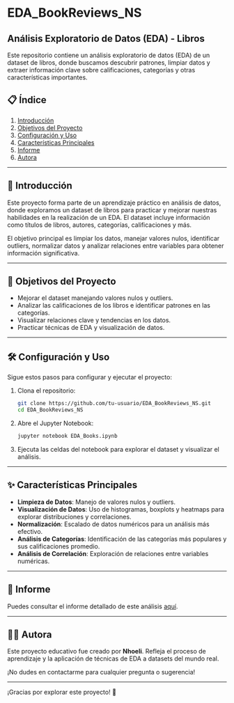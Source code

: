 # EDA_BookReviews_NS
## Análisis Exploratorio de Datos (EDA) - Libros

Este repositorio contiene un análisis exploratorio de datos (EDA) de un dataset de libros, donde buscamos descubrir patrones, limpiar datos y extraer información clave sobre calificaciones, categorías y otras características importantes.

## 📋 Índice

1. [Introducción](#introducción)
2. [Objetivos del Proyecto](#objetivos-del-proyecto)
3. [Configuración y Uso](#configuración-y-uso)
4. [Características Principales](#características-principales)
5. [Informe](#informe)
6. [Autora](#autora)

---

## 🧐 Introducción

Este proyecto forma parte de un aprendizaje práctico en análisis de datos, donde exploramos un dataset de libros para practicar y mejorar nuestras habilidades en la realización de un EDA. El dataset incluye información como títulos de libros, autores, categorías, calificaciones y más.

El objetivo principal es limpiar los datos, manejar valores nulos, identificar outliers, normalizar datos y analizar relaciones entre variables para obtener información significativa.

---

## 🎯 Objetivos del Proyecto

- Mejorar el dataset manejando valores nulos y outliers.
- Analizar las calificaciones de los libros e identificar patrones en las categorías.
- Visualizar relaciones clave y tendencias en los datos.
- Practicar técnicas de EDA y visualización de datos.

---

## 🛠️ Configuración y Uso

Sigue estos pasos para configurar y ejecutar el proyecto:

1. Clona el repositorio:
   ```bash
   git clone https://github.com/tu-usuario/EDA_BookReviews_NS.git
   cd EDA_BookReviews_NS
   ```

2. Abre el Jupyter Notebook:
   ```bash
   jupyter notebook EDA_Books.ipynb
   ```

3. Ejecuta las celdas del notebook para explorar el dataset y visualizar el análisis.

---

## ✨ Características Principales

- **Limpieza de Datos**: Manejo de valores nulos y outliers.
- **Visualización de Datos**: Uso de histogramas, boxplots y heatmaps para explorar distribuciones y correlaciones.
- **Normalización**: Escalado de datos numéricos para un análisis más efectivo.
- **Análisis de Categorías**: Identificación de las categorías más populares y sus calificaciones promedio.
- **Análisis de Correlación**: Exploración de relaciones entre variables numéricas.

---

## 📄 Informe

Puedes consultar el informe detallado de este análisis [aquí](https://drive.google.com/file/d/1YPR2DBlAFpDxyhkA-ra6w2MVx7NWK6DE/view?usp=sharing).

---

## 👩‍💻 Autora

Este proyecto educativo fue creado por **Nhoeli**. Refleja el proceso de aprendizaje y la aplicación de técnicas de EDA a datasets del mundo real.

¡No dudes en contactarme para cualquier pregunta o sugerencia!

---

¡Gracias por explorar este proyecto! 🚀
